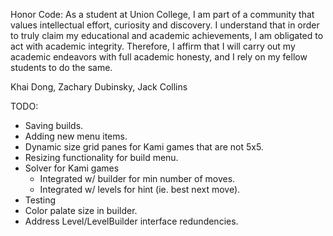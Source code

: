 
Honor Code:
As a student at Union College, I am part of a community that values intellectual effort, curiosity and discovery. I understand that in order to truly claim my educational and academic achievements, I am obligated to act with academic integrity. Therefore, I affirm that I will carry out my academic endeavors with full academic honesty, and I rely on my fellow students to do the same.

Khai Dong, Zachary Dubinsky, Jack Collins

TODO:
- Saving builds.
- Adding new menu items.
- Dynamic size grid panes for Kami games that are not 5x5.
- Resizing functionality for build menu.
- Solver for Kami games
  - Integrated w/ builder for min number of moves.
  - Integrated w/ levels for hint (ie. best next move).
- Testing 
- Color palate size in builder.
- Address Level/LevelBuilder interface redundencies.